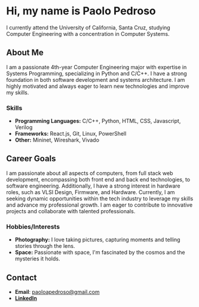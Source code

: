 # Hi, my name is Paolo Pedroso

I currently attend the University of California, Santa Cruz, studying Computer Engineering with a concentration in Computer Systems. 

## About Me
I am a passionate 4th-year Computer Engineering major with expertise in Systems Programming, specializing in Python and C/C++. I have a strong foundation in both software development and systems architecture. I am highly motivated and always eager to learn new technologies and improve my skills.

### Skills
- **Programming Languages:** C/C++, Python, HTML, CSS, Javascript, Verilog
- **Frameworks:** React.js, Git, Linux, PowerShell
- **Other:** Mininet, Wireshark, Vivado

## Career Goals
I am passionate about all aspects of computers, from full stack web development, encompassing both front end and back end technologies, to software engineering. Additionally, I have a strong interest in hardware roles, such as VLSI Design, Firmware, and Hardware. Currently, I am seeking dynamic opportunities within the tech industry to leverage my skills and advance my professional growth. I am eager to contribute to innovative projects and collaborate with talented professionals.


### Hobbies/Interests
- **Photography:** I love taking pictures, capturing moments and telling stories through the lens.
- **Space:** Passionate with space, I'm fascinated by the cosmos and the mysteries it holds.

## Contact
- **Email**: <a href="mailto:paoloapedroso@gmail.com" target="_blank">paoloapedroso@gmail.com</a>
- <a href="https://www.linkedin.com/in/paolo-pedroso-848791232/" target="_blank">**LinkedIn**</a>
